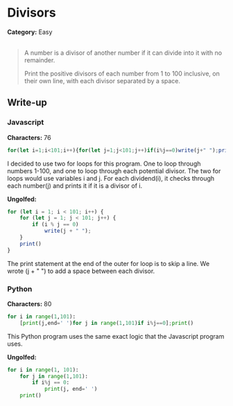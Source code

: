 <h1>Divisors</h1>
<b>Category:</b> Easy
<br><br>

> A number is a divisor of another number if it can divide into it with no remainder.
> 
> Print the positive divisors of each number from 1 to 100 inclusive, on their own line, with each divisor separated by a space.

<h2>Write-up</h2>

<h3>Javascript</h3>
<b>Characters:</b> 76


```javascript
for(let i=1;i<101;i++){for(let j=1;j<101;j++)if(i%j==0)write(j+" ");print()}
```


I decided to use two for loops for this program. One to loop through numbers 1-100, and one to loop through each potential divisor. The two for loops would use variables i and j. For each dividend(i), it checks through each number(j) and prints it if it is a divisor of i.

<b>Ungolfed:</b>

```javascript
for (let i = 1; i < 101; i++) {
	for (let j = 1; j < 101; j++) {
		if (i % j == 0)
			write(j + " ");
	}
	print()
}
```

The print statement at the end of the outer for loop is to skip a line. We wrote (j + " ") to add a space between each divisor.

<h3>Python</h3>
<b>Characters:</b> 80


```python
for i in range(1,101):
	[print(j,end=' ')for j in range(1,101)if i%j==0];print()
```


This Python program uses the same exact logic that the Javascript program uses.

<b>Ungolfed:</b>

```python
for i in range(1, 101):
	for j in range(1,101):
		if i%j == 0:
			print(j, end=' ')
	print()
```
